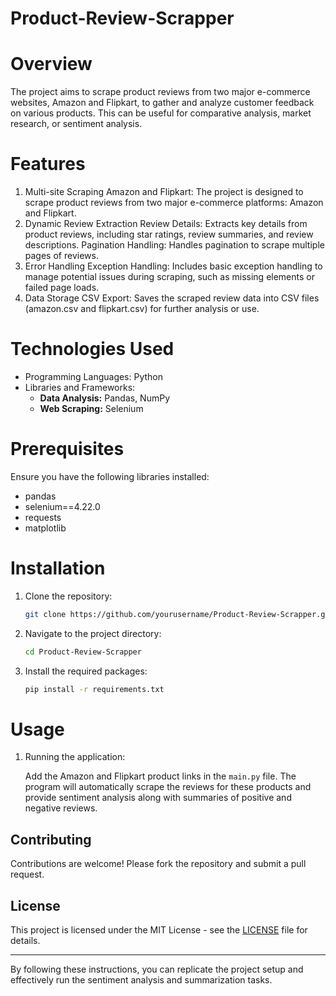 # Product-Review-Scrapper

# Overview

The project aims to scrape product reviews from two major e-commerce websites, Amazon and Flipkart, to gather and analyze customer feedback on various products. This can be useful for comparative analysis, market research, or sentiment analysis.

# Features
1. Multi-site Scraping
Amazon and Flipkart: The project is designed to scrape product reviews from two major e-commerce platforms: Amazon and Flipkart.
2. Dynamic Review Extraction
Review Details: Extracts key details from product reviews, including star ratings, review summaries, and review descriptions.
Pagination Handling: Handles pagination to scrape multiple pages of reviews.
3. Error Handling
Exception Handling: Includes basic exception handling to manage potential issues during scraping, such as missing elements or failed page loads.
4. Data Storage
CSV Export: Saves the scraped review data into CSV files (amazon.csv and flipkart.csv) for further analysis or use.


# Technologies Used

- Programming Languages: Python
- Libraries and Frameworks:
  - **Data Analysis:** Pandas, NumPy
  - **Web Scraping:** Selenium

# Prerequisites

Ensure you have the following libraries installed:

- pandas
- selenium==4.22.0
- requests
- matplotlib

# Installation

1. Clone the repository:

   ```sh
   git clone https://github.com/yourusername/Product-Review-Scrapper.git
   ```

2. Navigate to the project directory:

   ```sh
   cd Product-Review-Scrapper
   ```

3. Install the required packages:

   ```sh
   pip install -r requirements.txt
   ```

# Usage

1. Running the application:
   
   Add the Amazon and Flipkart product links in the `main.py` file. The program will automatically scrape the reviews for these products and provide sentiment analysis along with summaries of positive and negative reviews.

## Contributing

Contributions are welcome! Please fork the repository and submit a pull request.

## License

This project is licensed under the MIT License - see the [LICENSE](LICENSE) file for details.

---

By following these instructions, you can replicate the project setup and effectively run the sentiment analysis and summarization tasks.